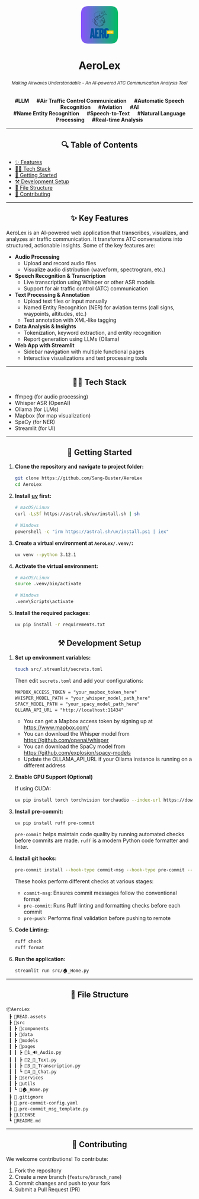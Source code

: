 <div align="center">
   <a href="https://github.com/Sang-Buster/AeroLex">
      <img src="/src/assets/favicon.png" width=20% alt="logo">
   </a>   
   <h1>AeroLex</h1>
   <h6><small>Making Airwaves Understandable - An AI-powered ATC Communication Analysis Tool</small></h6>
   <p><b>#LLM &emsp; #Air Traffic Control Communication &emsp; #Automatic Speech Recognition &emsp; #Aviation &emsp; #AI <br/>
   #Name Entity Recognition &emsp; #Speech-to-Text &emsp; #Natural Language Processing &emsp; #Real-time Analysis</b></p>
</div>

---

<div align="center">
  <h2>🔍 Table of Contents</h2>
</div>

- [✨ Features](#-key-features)
- [👨‍💻 Tech Stack](#-tech-stack)
- [🚀 Getting Started](#-getting-started)
- [⚒️ Development Setup](#%EF%B8%8F-development-setup)
- [📝 File Structure](#-file-structure)
- [🤝 Contributing](#-contributing)

---

<div align="center">
  <h2>✨ Key Features</h2>
</div>

AeroLex is an AI-powered web application that transcribes, visualizes, and analyzes air traffic communication. It transforms ATC conversations into structured, actionable insights. Some of the key features are:
  - **Audio Processing**
    - Upload and record audio files
    - Visualize audio distribution (waveform, spectrogram, etc.)
  - **Speech Recognition & Transcription**
    - Live transcription using Whisper or other ASR models
    - Support for air traffic control (ATC) communication
  - **Text Processing & Annotation**
    - Upload text files or input manually
    - Named Entity Recognition (NER) for aviation terms (call signs, waypoints, altitudes, etc.)
    - Text annotation with XML-like tagging
  - **Data Analysis & Insights**
    - Tokenization, keyword extraction, and entity recognition
    - Report generation using LLMs (Ollama)
  - **Web App with Streamlit**
    - Sidebar navigation with multiple functional pages
    - Interactive visualizations and text processing tools

---

<div align="center">
  <h2>👨‍💻 Tech Stack</h2>
</div>

- ffmpeg (for audio processing)
- Whisper ASR (OpenAI)
- Ollama (for LLMs)
- Mapbox (for map visualization)
- SpaCy (for NER)
- Streamlit (for UI)

---

<div align="center">
  <h2>🚀 Getting Started</h2>
</div>

1. **Clone the repository and navigate to project folder:**
   ```bash
   git clone https://github.com/Sang-Buster/AeroLex
   cd AeroLex
   ```

2. **Install [uv](https://docs.astral.sh/uv/) first:**
   ```bash
   # macOS/Linux
   curl -LsSf https://astral.sh/uv/install.sh | sh
   ```

   ```bash
   # Windows
   powershell -c "irm https://astral.sh/uv/install.ps1 | iex"
   ```

3. **Create a virtual environment at `AeroLex/.venv/`:**
   ```bash
   uv venv --python 3.12.1
   ```

4. **Activate the virtual environment:**
   ```bash
   # macOS/Linux
   source .venv/bin/activate
   ```

   ```bash
   # Windows
   .venv\Scripts\activate
   ```

5. **Install the required packages:**
   ```bash
   uv pip install -r requirements.txt
   ```

<div align="center">
  <h2>⚒️ Development Setup</h2>
</div>

1. **Set up environment variables:**
   ```bash
   touch src/.streamlit/secrets.toml
   ```
   Then edit `secrets.toml` and add your configurations:
   ```
   MAPBOX_ACCESS_TOKEN = "your_mapbox_token_here"
   WHISPER_MODEL_PATH = "your_whisper_model_path_here"
   SPACY_MODEL_PATH = "your_spacy_model_path_here"
   OLLAMA_API_URL = "http://localhost:11434"
   ```
   - You can get a Mapbox access token by signing up at https://www.mapbox.com/
   - You can download the Whisper model from https://github.com/openai/whisper
   - You can download the SpaCy model from https://github.com/explosion/spacy-models
   - Update the OLLAMA_API_URL if your Ollama instance is running on a different address

2. **Enable GPU Support (Optional)**

   If using CUDA:

   ```bash
   uv pip install torch torchvision torchaudio --index-url https://download.pytorch.org/whl/cu118
   ```

3. **Install pre-commit:**
   ```bash
   uv pip install ruff pre-commit
   ```
   `pre-commit` helps maintain code quality by running automated checks before commits are made.
   `ruff` is a modern Python code formatter and linter.

4. **Install git hooks:**
   ```bash
   pre-commit install --hook-type commit-msg --hook-type pre-commit --hook-type pre-push
   ```

   These hooks perform different checks at various stages:
   - `commit-msg`: Ensures commit messages follow the conventional format
   - `pre-commit`: Runs Ruff linting and formatting checks before each commit
   - `pre-push`: Performs final validation before pushing to remote
  
5. **Code Linting:**
   ```bash
   ruff check
   ruff format
   ```

6. **Run the application:**
   ```bash
   streamlit run src/🏠_Home.py
   ```

---

<div align="center">
  <h2>📝 File Structure</h2>
</div>

```text
📦AeroLex
 ┣ 📂READ.assets
 ┣ 📂src
 ┃ ┣ 📂components
 ┃ ┣ 📂data
 ┃ ┣ 📂models
 ┃ ┣ 📂pages
 ┃ ┃ ┣ 📄1_🔊_Audio.py
 ┃ ┃ ┣ 📄2_📝_Text.py
 ┃ ┃ ┣ 📄3_📝_Transcription.py
 ┃ ┃ ┗ 📄4_💬_Chat.py
 ┃ ┣ 📂services
 ┃ ┣ 📂utils
 ┃ ┗ 📄🏠_Home.py
 ┣ 📄.gitignore
 ┣ 📄.pre-commit-config.yaml
 ┣ 📄.pre-commit_msg_template.py
 ┣ 📄LICENSE
 ┗ 📄README.md
```

---

<div align="center">
  <h2>🤝 Contributing</h2>
</div>

We welcome contributions! To contribute:

1. Fork the repository
2. Create a new branch (`feature/branch_name`)
3. Commit changes and push to your fork
4. Submit a Pull Request (PR)
